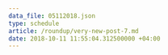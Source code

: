 ```yaml
---
data_file: 05112018.json
type: schedule
article: /roundup/very-new-post-7.md
date: 2018-10-11 11:55:04.312500000 +04:00
---
```





